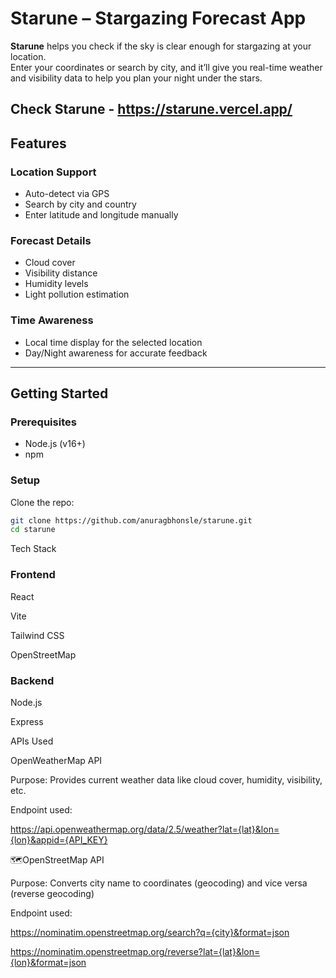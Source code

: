 # Starune – Stargazing Forecast App

**Starune** helps you check if the sky is clear enough for stargazing at your location.  
Enter your coordinates or search by city, and it’ll give you real-time weather and visibility data to help you plan your night under the stars.

Check Starune - https://starune.vercel.app/
---

## Features

### Location Support

- Auto-detect via GPS
- Search by city and country
- Enter latitude and longitude manually

### Forecast Details

- Cloud cover
- Visibility distance
- Humidity levels
- Light pollution estimation

### Time Awareness

- Local time display for the selected location
- Day/Night awareness for accurate feedback

---

## Getting Started

### Prerequisites

- Node.js (v16+)
- npm

### Setup

Clone the repo:

```bash
git clone https://github.com/anuragbhonsle/starune.git
cd starune
```

Tech Stack

### Frontend

React

Vite

Tailwind CSS

OpenStreetMap

### Backend

Node.js

Express


APIs Used

OpenWeatherMap API

Purpose: Provides current weather data like cloud cover, humidity, visibility, etc.

Endpoint used:

https://api.openweathermap.org/data/2.5/weather?lat={lat}&lon={lon}&appid={API_KEY}

🗺OpenStreetMap API

Purpose: Converts city name to coordinates (geocoding) and vice versa (reverse geocoding)

Endpoint used:

https://nominatim.openstreetmap.org/search?q={city}&format=json

https://nominatim.openstreetmap.org/reverse?lat={lat}&lon={lon}&format=json



